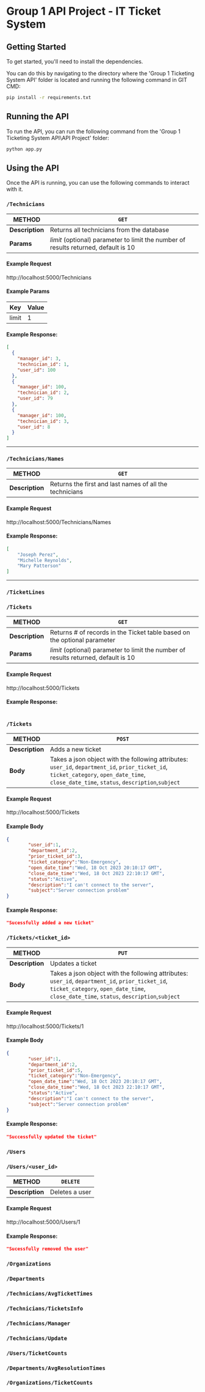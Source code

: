 # Group 1 API Project - IT Ticket System

## Getting Started
To get started, you'll need to install the dependencies.

You can do this by navigating to the directory where the 'Group 1 Ticketing System API' folder is located and running the following command in GIT CMD:
```bash
pip install -r requirements.txt
```

## Running the API
To run the API, you can run the following command from the 'Group 1 Ticketing System API\API Project' folder:
```bash
python app.py
```

## Using the API
Once the API is running, you can use the following commands to interact with it.

### `/Technicians`

|METHOD|`GET`|
|---|---|
|**Description**|Returns all technicians from the database|
|**Params**|*limit* (optional) parameter to limit the number of results returned, default is 10|

#### Example Request
http://localhost:5000/Technicians

#### Example Params
|Key|Value|
|---|---|
|limit|1|


#### Example Response:
```json
[
  {
    "manager_id": 3,
    "technician_id": 1,
    "user_id": 100
  },
  {
    "manager_id": 100,
    "technician_id": 2,
    "user_id": 79
  },
  {
    "manager_id": 100,
    "technician_id": 3,
    "user_id": 8
  }
]
```
---

### `/Technicians/Names`

|METHOD|`GET`|
|---|---|
|**Description**|Returns the first and last names of all the technicians|

#### Example Request
http://localhost:5000/Technicians/Names

#### Example Response:
```json
[
    "Joseph Perez",
    "Michelle Reynolds",
    "Mary Patterson"
]
```
---

### `/TicketLines`

### `/Tickets`
|METHOD|`GET`|
|---|---|
|**Description**|Returns # of records in the Ticket table based on the optional parameter|
|**Params**|*limit* (optional) parameter to limit the number of results returned, default is 10|

#### Example Request
http://localhost:5000/Tickets

#### Example Response:
```json

```
<a id="add-ticket"></a>
### `/Tickets`
|METHOD|`POST`|
|-------|-----|
|**Description**|Adds a new ticket|
|**Body**|Takes a json object with the following attributes: `user_id`, `department_id`, `prior_ticket_id`, `ticket_category`, `open_date_time`, `close_date_time`, `status`, `description`,`subject`|

#### Example Request
http://localhost:5000/Tickets

#### Example Body
```json
{
        "user_id":1,
        "department_id":2,
        "prior_ticket_id":3,
        "ticket_category":"Non-Emergency",
        "open_date_time":"Wed, 18 Oct 2023 20:10:17 GMT",
        "close_date_time":"Wed, 18 Oct 2023 22:10:17 GMT",
        "status":"Active",
        "description":"I can't connect to the server",
        "subject":"Server connection problem"
}
```

#### Example Response:
```json
"Sucessfully added a new ticket"
```
<a id="update-ticket"></a>
### `/Tickets/<ticket_id>`
|METHOD|`PUT`|
|-------|-----|
|**Description**|Updates a ticket|
|**Body**|Takes a json object with the following attributes: `user_id`, `department_id`, `prior_ticket_id`, `ticket_category`, `open_date_time`, `close_date_time`, `status`, `description`,`subject`|

#### Example Request
http://localhost:5000/Tickets/1

#### Example Body
```json
{
        "user_id":1,
        "department_id":2,
        "prior_ticket_id":5,
        "ticket_category":"Non-Emergency",
        "open_date_time":"Wed, 18 Oct 2023 20:10:17 GMT",
        "close_date_time":"Wed, 18 Oct 2023 22:10:17 GMT",
        "status":"Active",
        "description":"I can't connect to the server",
        "subject":"Server connection problem"
}
```

#### Example Response:
```json
"Successfully updated the ticket"
```
### `/Users`

<a id="delete-user"></a>
### `/Users/<user_id>`

|METHOD|`DELETE`|
|-------|-----|
|**Description**|Deletes a user|

#### Example Request
http://localhost:5000/Users/1

#### Example Response:
```json
"Sucessfully removed the user"
```

### `/Organizations`

### `/Departments`

### `/Technicians/AvgTicketTimes`

### `/Technicians/TicketsInfo`

### `/Technicians/Manager`

### `/Technicians/Update`

### `/Users/TicketCounts`

### `/Departments/AvgResolutionTimes`

### `/Organizations/TicketCounts`




